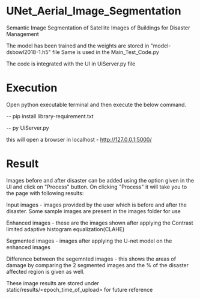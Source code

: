 # UNet_Aerial_Image_Segmentation
Semantic Image Segmentation of Satellite Images of Buildings for Disaster Management

The model has been trained and the weights are stored in "model-dsbowl2018-1.h5" file
Same is used in the Main_Test_Code.py

The code is integrated with the UI in UiServer.py file

# Execution
Open python executable terminal and then execute the below command.

-- pip install library-requirement.txt

-- py UiServer.py

this will open a browser in localhost - http://127.0.0.1:5000/
   
# Result
Images before and after disaster can be added using the option given in the UI and click on "Process" button.
On clicking "Process" it will take you to the page with following results:

  Input images  - images provided by the user which is before and after the disaster. Some sample images are present in the images folder for use
    
  Enhanced images - these are the images shown after applying the Contrast limited adaptive histogram equalization(CLAHE)
  
  Segmented images - images after applying the U-net model on the enhanced images
  
  Difference between the segemnted images - this shows the areas of damage by comparing the 2 segmented images and the % of the disaster affected region is given as well.
  
These image results are stored under static/results/<epoch_time_of_upload> for future reference  

